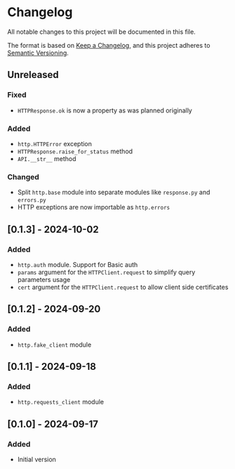 # Changelog
All notable changes to this project will be documented in this file.

The format is based on [Keep a Changelog](https://keepachangelog.com/en/1.0.0/),
and this project adheres to [Semantic Versioning](https://semver.org/spec/v2.0.0.html).

## Unreleased
### Fixed
  * `HTTPResponse.ok` is now a property as was planned originally

### Added
  * `http.HTTPError` exception
  * `HTTPResponse.raise_for_status` method
  * `API.__str__` method

### Changed
  * Split `http.base` module into separate modules like `response.py` and `errors.py`
  * HTTP exceptions are now importable as `http.errors`

## [0.1.3] - 2024-10-02
### Added
  * `http.auth` module. Support for Basic auth
  * `params` argument for the `HTTPClient.request` to simplify query parameters usage
  * `cert` argument for the `HTTPClient.request` to allow client side certificates

## [0.1.2] - 2024-09-20
### Added
  * `http.fake_client` module


## [0.1.1] - 2024-09-18
### Added
  * `http.requests_client` module


## [0.1.0] - 2024-09-17
### Added
  * Initial version
